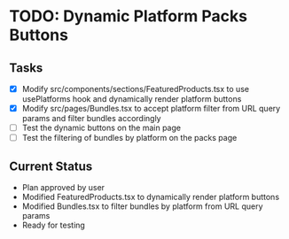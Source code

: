 # TODO: Dynamic Platform Packs Buttons

## Tasks
- [x] Modify src/components/sections/FeaturedProducts.tsx to use usePlatforms hook and dynamically render platform buttons
- [x] Modify src/pages/Bundles.tsx to accept platform filter from URL query params and filter bundles accordingly
- [ ] Test the dynamic buttons on the main page
- [ ] Test the filtering of bundles by platform on the packs page

## Current Status
- Plan approved by user
- Modified FeaturedProducts.tsx to dynamically render platform buttons
- Modified Bundles.tsx to filter bundles by platform from URL query params
- Ready for testing
